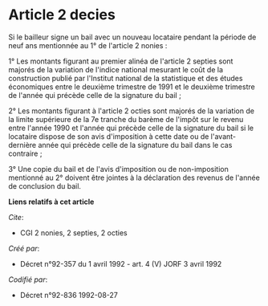 # Article 2 decies

Si le bailleur signe un bail avec un nouveau locataire pendant la période de neuf ans mentionnée au 1° de l'article 2
nonies :

1° Les montants figurant au premier alinéa de l'article 2 septies sont majorés de la variation de l'indice national mesurant
le coût de la construction publié par l'Institut national de la statistique et des études économiques entre le deuxième
trimestre de 1991 et le deuxième trimestre de l'année qui précède celle de la signature du bail ;

2° Les montants figurant à l'article 2 octies sont majorés de la variation de la limite supérieure de la 7e tranche du barème
de l'impôt sur le revenu entre l'année 1990 et l'année qui précède celle de la signature du bail si le locataire dispose de
son avis d'imposition à cette date ou de l'avant-dernière année qui précède celle de la signature du bail dans le cas
contraire ;

3° Une copie du bail et de l'avis d'imposition ou de non-imposition mentionné au 2° doivent être jointes à la déclaration des
revenus de l'année de conclusion du bail.

**Liens relatifs à cet article**

_Cite_:

  - CGI 2 nonies, 2 septies, 2 octies

_Créé par_:

  - Décret n°92-357 du 1 avril 1992 - art. 4 (V) JORF 3 avril 1992

_Codifié par_:

  - Décret n°92-836 1992-08-27

